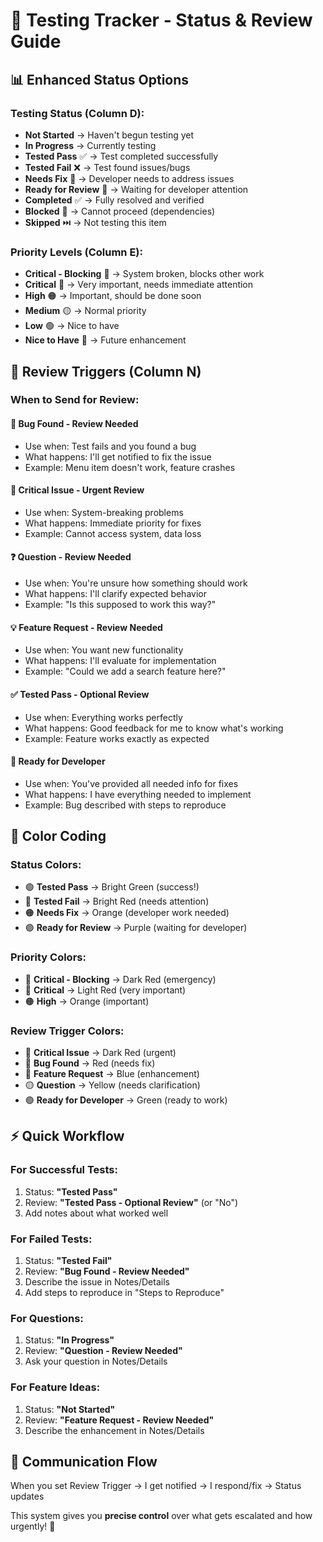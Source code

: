 # 🚀 Testing Tracker - Status & Review Guide

## 📊 Enhanced Status Options

### Testing Status (Column D):
- **Not Started** → Haven't begun testing yet
- **In Progress** → Currently testing
- **Tested Pass** ✅ → Test completed successfully 
- **Tested Fail** ❌ → Test found issues/bugs
- **Needs Fix** 🔧 → Developer needs to address issues
- **Ready for Review** 💜 → Waiting for developer attention
- **Completed** ✅ → Fully resolved and verified
- **Blocked** 🚫 → Cannot proceed (dependencies)
- **Skipped** ⏭️ → Not testing this item

### Priority Levels (Column E):
- **Critical - Blocking** 🚨 → System broken, blocks other work
- **Critical** 🔴 → Very important, needs immediate attention
- **High** 🟠 → Important, should be done soon
- **Medium** 🟡 → Normal priority
- **Low** 🟢 → Nice to have
- **Nice to Have** 💙 → Future enhancement

## 🔔 Review Triggers (Column N)

### When to Send for Review:

#### 🐛 **Bug Found - Review Needed**
- Use when: Test fails and you found a bug
- What happens: I'll get notified to fix the issue
- Example: Menu item doesn't work, feature crashes

#### 🚨 **Critical Issue - Urgent Review** 
- Use when: System-breaking problems
- What happens: Immediate priority for fixes
- Example: Cannot access system, data loss

#### ❓ **Question - Review Needed**
- Use when: You're unsure how something should work
- What happens: I'll clarify expected behavior
- Example: "Is this supposed to work this way?"

#### 💡 **Feature Request - Review Needed**
- Use when: You want new functionality
- What happens: I'll evaluate for implementation
- Example: "Could we add a search feature here?"

#### ✅ **Tested Pass - Optional Review**
- Use when: Everything works perfectly
- What happens: Good feedback for me to know what's working
- Example: Feature works exactly as expected

#### 🎯 **Ready for Developer**
- Use when: You've provided all needed info for fixes
- What happens: I have everything needed to implement
- Example: Bug described with steps to reproduce

## 🎨 Color Coding

### Status Colors:
- 🟢 **Tested Pass** → Bright Green (success!)
- 🔴 **Tested Fail** → Bright Red (needs attention)
- 🟠 **Needs Fix** → Orange (developer work needed)
- 🟣 **Ready for Review** → Purple (waiting for developer)

### Priority Colors:
- 🚨 **Critical - Blocking** → Dark Red (emergency)
- 🔴 **Critical** → Light Red (very important)
- 🟠 **High** → Orange (important)

### Review Trigger Colors:
- 🚨 **Critical Issue** → Dark Red (urgent)
- 🔴 **Bug Found** → Red (needs fix)
- 🔵 **Feature Request** → Blue (enhancement)
- 🟡 **Question** → Yellow (needs clarification)
- 🟢 **Ready for Developer** → Green (ready to work)

## ⚡ Quick Workflow

### For Successful Tests:
1. Status: **"Tested Pass"**
2. Review: **"Tested Pass - Optional Review"** (or "No")
3. Add notes about what worked well

### For Failed Tests:
1. Status: **"Tested Fail"**
2. Review: **"Bug Found - Review Needed"**
3. Describe the issue in Notes/Details
4. Add steps to reproduce in "Steps to Reproduce"

### For Questions:
1. Status: **"In Progress"** 
2. Review: **"Question - Review Needed"**
3. Ask your question in Notes/Details

### For Feature Ideas:
1. Status: **"Not Started"**
2. Review: **"Feature Request - Review Needed"**
3. Describe the enhancement in Notes/Details

## 📧 Communication Flow

When you set Review Trigger → I get notified → I respond/fix → Status updates

This system gives you **precise control** over what gets escalated and how urgently! 🎯
